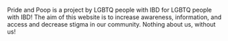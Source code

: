 Pride and Poop is a project by LGBTQ people with IBD for LGBTQ people with IBD! The aim of this website is to increase awareness, information, and access and decrease stigma in our community. Nothing about us, without us!
